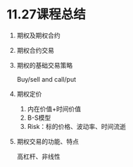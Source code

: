 # 11.27课程总结

1. 期权及期权合约

2. 期权合约交易

3. 期权的基础交易策略

   Buy/sell and call/put

4. 期权定价
   1. 内在价值+时间价值
   2. B-S模型
   3. Risk：标的价格、波动率、时间流逝

5. 期权交易的功能、特点

   高杠杆、非线性
